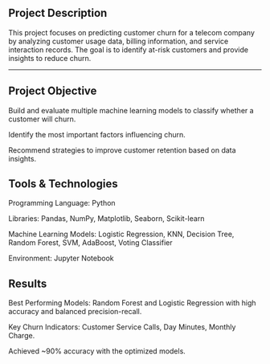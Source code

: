 ## Project Description
This project focuses on predicting customer churn for a telecom company by analyzing customer usage data, billing information, and service interaction records. The goal is to identify at-risk customers and provide insights to reduce churn.

 ---
 
## Project Objective
Build and evaluate multiple machine learning models to classify whether a customer will churn.

Identify the most important factors influencing churn.

Recommend strategies to improve customer retention based on data insights.

## Tools & Technologies
Programming Language: Python

Libraries: Pandas, NumPy, Matplotlib, Seaborn, Scikit-learn

Machine Learning Models: Logistic Regression, KNN, Decision Tree, Random Forest, SVM, AdaBoost, Voting Classifier

Environment: Jupyter Notebook
## Results
Best Performing Models: Random Forest and Logistic Regression with high accuracy and balanced precision-recall.

Key Churn Indicators: Customer Service Calls, Day Minutes, Monthly Charge.

Achieved ~90% accuracy with the optimized models.
